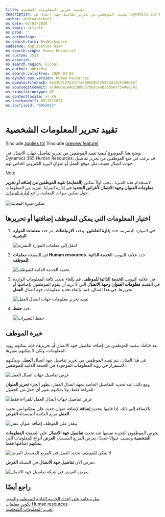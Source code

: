 ```yaml
---
title: تقييد تحرير المعلومات الشخصية
description: تقييد الموظفين من تحرير تفاصيل جهة اتصال في Dynamics 365 Human Resources.
author: andreabichsel
ms.date: 03/03/2020
ms.topic: article
ms.prod: ''
ms.technology: ''
ms.search.form: EssWorkspace
audience: Application User
ms.search.scope: Human Resources
ms.custom: 7521
ms.assetid: ''
ms.search.region: Global
ms.author: anbichse
ms.search.validFrom: 2020-03-03
ms.dyn365.ops.version: Human Resources
ms.openlocfilehash: 6e43b9127b247fa618558b725837d12bf290662f
ms.sourcegitcommit: 879ee8a10e6158885795dce4b3db5077540eec41
ms.translationtype: HT
ms.contentlocale: ar-SA
ms.lasthandoff: 05/18/2021
ms.locfileid: "6052015"
---
```

# <a name="restrict-editing-of-personal-information"></a>تقييد تحرير المعلومات الشخصية

[!include [applies to](../includes/applies-to-hr.md)]
[!include [preview feature](./includes/preview-feature.md)]

يوضح هذا الموضوع كيفية تقييد الموظفين من تحرير تفاصيل جهات الاتصال في Dynamics 365 Human Resources. قد ترغب في منع الموظفين من تحرير تفاصيل جهات اتصال معينة، مثل موقع العمل أو عنوان البريد الكتروني الخاص بهم.

> [!NOTE]
> لاستخدام هذه الميزة ، يجب أولاً تمكين **(المعاينة) تقييد الموظفين من إضافة أو تحرير معلومات العنوان وجهة الاتصال لأغراض التحديد** في إدارة المزايا. لمزيد من المعلومات حول تمكين ميزات المعاينة، راجع [إدارة الميزات](hr-admin-manage-features.md).<br><br>![تمكين ميزة المعاينة](./media/hr-employee-self-service-restrict-enable.png)

## <a name="choose-the-information-an-employee-can-add-or-edit"></a>اختيار المعلومات التي يمكن للموظف إضافتها أو تحريرها

1. في الموارد البشرية، حدد **إدارة العاملين**، وحدد **الارتباطات**، ثم حدد **معلمات الموارد البشرية**.

   ![انتقل إلى معلمات الموارد البشرية](./media/hr-employee-self-service-human-resources-parameters.png)

2. في الصفحة **معلمات Human resources**، حدد علامة التبويب **الخدمة الذاتية للموظف**.

   ![تحديد الخدمة الذاتية للموظف](./media/hr-employee-self-service-tab.png)

3. في علامة التبويب **الخدمة الذاتية للموظف**، قم بإلغاء تحديد كافة المعلومات الواردة في القسم **معلومات العنوان وجهة الاتصال** التي لا تريد أن يقوم الموظفون بإضافتها أو تحريرها. في هذا المثال، قمنا بإلغاء تحديد معلومات جهة اتصال **العمل**.

   ![تقييد تحرير معلومات جهات اتصال العمل](./media/hr-employee-self-service-restrict-business.png)

4. حدد **حفظ**.

   ![حفظ التغييرات](./media/hr-employee-self-service-restrict-save.png)

## <a name="employee-experience"></a>خبرة الموظف

بعد قيامك بتقييد الموظفين من إضافة تفاصيل جهة الاتصال أو تحريرها، فإنه يمكنهم رؤية المعلومات، ولكن لا يمكنهم تغييرها.

في هذا المثال، يتم تقييد الموظفين من تحرير تفاصيل جهة اتصال **العمل**، ويمكنهم الاستمرار في رؤية المعلومات الموجودة في الخدمة الذاتية للموظفين:

![عرض تفاصيل جهات اتصال العمل](./media/hr-employee-self-service-restrict-view.png)

ومع ذلك، عند تحديد التفاصيل الخاصة بجهة اتصال العمل، يظهر الجزء **تحرير العنوان** للقراءة فقط، ولا يمكنهم تغيير أي حقل من الحقول.

![عرض تفاصيل جهات اتصال العمل للقراءة فقط](./media/hr-employee-self-service-restrict-read-only.png)

بالإضافة إلى ذلك، إذا قاموا بتحديد **إضافة** لإضافة عنوان جديد، فلن يتمكنوا من تحديد **العمل** مربع القائمة المنسدلة **الغرض**.

![يتعذر على الموظف إضافة عنوان عمل](./media/hr-employee-self-service-restrict-add.png)

يخوض الموظفون التجربة نفسها عند تحديد **تفاصيل جهة الاتصال** على الصفحة **المعلومات الشخصية** ويضيف عنوانًا جديدًا. يعرض المربع المنسدل **الغرض** أنواع المعلومات التي يمكنهم إضافتها فقط. 

![لا يمكن للموظف تحديد العمل في المربع المنسدل الغرض](./media/hr-employee-self-service-restrict-purpose.png)

تعرض الآن **تفاصيل جهة الاتصال** في الشبكة **الغرض**.

![يعرض الغرض في شبكة تفاصيل جهة الاتصال](./media/hr-employee-self-service-restrict-purpose-grid.png)

## <a name="see-also"></a>راجع أيضًا

[نظرة عامة على إعداد الخدمة الذاتية للموظف والمدير](hr-employee-manager-self-service-overview.md)<br>
[تكوين معلمات Human resources](hr-setup-parameters.md)<br>
[تحرير المعلومات الشخصية](hr-employee-manager-self-service-edit-personal-information.md)